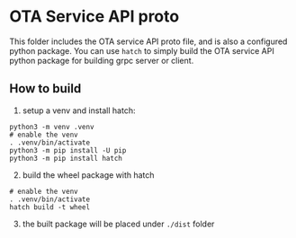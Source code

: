 # OTA Service API proto

This folder includes the OTA service API proto file, and is also a configured python package.
You can use `hatch` to simply build the OTA service API python package for building grpc server or client.

## How to build

1. setup a venv and install hatch:

```shell
python3 -m venv .venv
# enable the venv
. .venv/bin/activate
python3 -m pip install -U pip
python3 -m pip install hatch
```

2. build the wheel package with hatch

```shell
# enable the venv
. .venv/bin/activate
hatch build -t wheel
```

3. the built package will be placed under `./dist` folder
